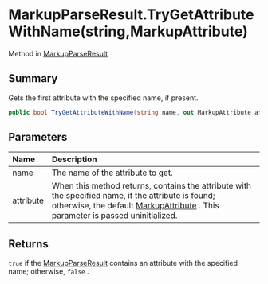 # MarkupParseResult.TryGetAttributeWithName(string,MarkupAttribute)

Method in [MarkupParseResult](/api/csharp/yarn.markup.markupparseresult.md)

## Summary


Gets the first attribute with the specified name, if present.


```csharp
public bool TryGetAttributeWithName(string name, out MarkupAttribute attribute)
```

## Parameters

|Name|Description|
|:---|:---|
|name|The name of the attribute to get.|
|attribute|When this method returns, contains the attribute with the specified name, if the attribute is found; otherwise, the default  <a href="yarn.markup.markupattribute.md">MarkupAttribute</a> . This parameter is passed uninitialized.|

## Returns

<code>true</code>  if the  <a href="yarn.markup.markupparseresult.md">MarkupParseResult</a>  contains an attribute with the
specified name; otherwise,  <code>false</code> .

